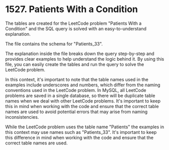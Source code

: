 # 1527. Patients With a Condition

<p style="font-size: 12px;">

The tables are created for the LeetCode problem "Patients With a Condition" and the SQL query is solved with an easy-to-understand explanation.

The file contains the schema for "Patients_33".

The explanation inside the file breaks down the query step-by-step and provides clear examples to help understand the logic behind it. By using this file, you can easily create the tables and run the query to solve the LeetCode problem.

In this context, it's important to note that the table names used in the examples include underscores and numbers, which differ from the naming conventions used in the LeetCode problem. In MySQL, all LeetCode problems are saved in a single database, so there will be duplicate table names when we deal with other LeetCode problems. It's important to keep this in mind when working with the code and ensure that the correct table names are used to avoid potential errors that may arise from naming inconsistencies.

While the LeetCode problem uses the table name "Patients" the examples in this context may use names such as "Patients_33". It's important to keep this difference in mind when working with the code and ensure that the correct table names are used.

</p>
